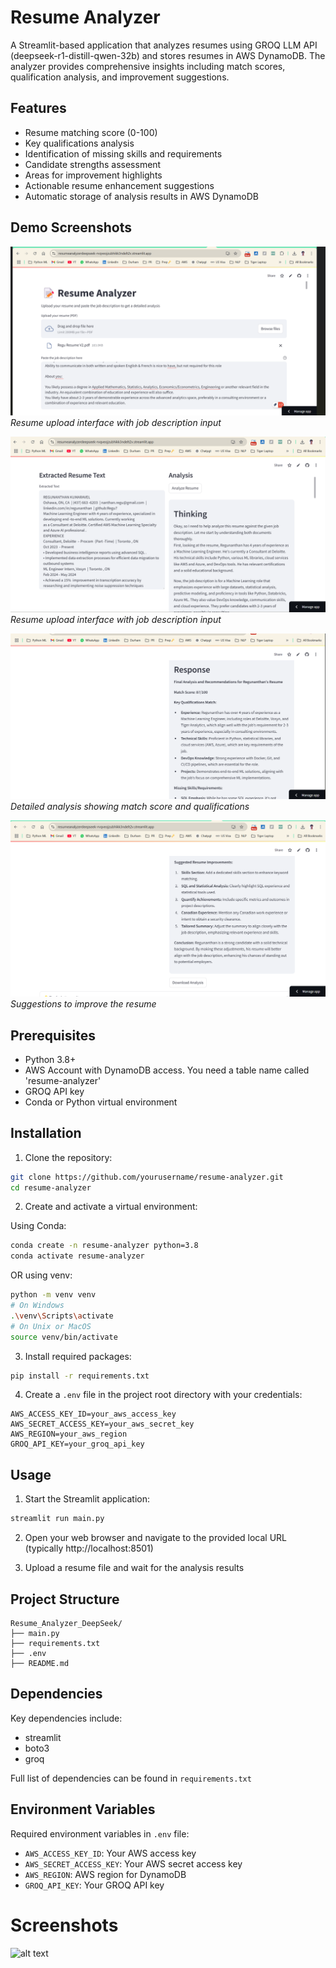 # Resume Analyzer

A Streamlit-based application that analyzes resumes using GROQ LLM API (deepseek-r1-distill-qwen-32b) and stores resumes in AWS DynamoDB. The analyzer provides comprehensive insights including match scores, qualification analysis, and improvement suggestions.

## Features

- Resume matching score (0-100)
- Key qualifications analysis
- Identification of missing skills and requirements
- Candidate strengths assessment
- Areas for improvement highlights
- Actionable resume enhancement suggestions
- Automatic storage of analysis results in AWS DynamoDB

## Demo Screenshots

![Upload Page](screenshots/page1.png)
*Resume upload interface with job description input*

![Extracted Text from Resume Page](screenshots/ExtractedText.png)
*Resume upload interface with job description input*

![Analysis Results](screenshots\response1.png)
*Detailed analysis showing match score and qualifications*

![Suggestions](screenshots\response2.png)
*Suggestions to improve the resume*

## Prerequisites

- Python 3.8+
- AWS Account with DynamoDB access. You need a table name called 'resume-analyzer'
- GROQ API key
- Conda or Python virtual environment

## Installation

1. Clone the repository:
```bash
git clone https://github.com/yourusername/resume-analyzer.git
cd resume-analyzer
```

2. Create and activate a virtual environment:

Using Conda:
```bash
conda create -n resume-analyzer python=3.8
conda activate resume-analyzer
```

OR using venv:
```bash
python -m venv venv
# On Windows
.\venv\Scripts\activate
# On Unix or MacOS
source venv/bin/activate
```

3. Install required packages:
```bash
pip install -r requirements.txt
```

4. Create a `.env` file in the project root directory with your credentials:
```plaintext
AWS_ACCESS_KEY_ID=your_aws_access_key
AWS_SECRET_ACCESS_KEY=your_aws_secret_key
AWS_REGION=your_aws_region
GROQ_API_KEY=your_groq_api_key
```

## Usage

1. Start the Streamlit application:
```bash
streamlit run main.py
```

2. Open your web browser and navigate to the provided local URL (typically http://localhost:8501)

3. Upload a resume file and wait for the analysis results

## Project Structure

```
Resume_Analyzer_DeepSeek/
├── main.py
├── requirements.txt
├── .env
├── README.md

```

## Dependencies

Key dependencies include:
- streamlit
- boto3
- groq

Full list of dependencies can be found in `requirements.txt`

## Environment Variables

Required environment variables in `.env` file:
- `AWS_ACCESS_KEY_ID`: Your AWS access key
- `AWS_SECRET_ACCESS_KEY`: Your AWS secret access key
- `AWS_REGION`: AWS region for DynamoDB
- `GROQ_API_KEY`: Your GROQ API key

# Screenshots

![alt text](image.png)

